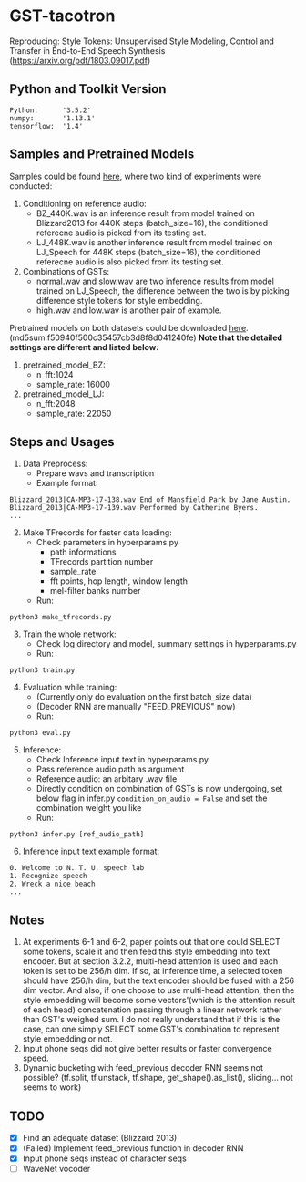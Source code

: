 # GST-tacotron
Reproducing:
Style Tokens: Unsupervised Style Modeling, Control and Transfer in End-to-End Speech Synthesis
(https://arxiv.org/pdf/1803.09017.pdf)

## Python and Toolkit Version
    Python:      '3.5.2'
    numpy:       '1.13.1'
    tensorflow:  '1.4'
    
## Samples and Pretrained Models
Samples could be found [here](./samples), where two kind of experiments were conducted:
1. Conditioning on reference audio:
    * BZ_440K.wav is an inference result from model trained on Blizzard2013 for 440K steps (batch_size=16), the conditioned referecne audio is picked from its testing set.
    * LJ_448K.wav is another inference result from model trained on LJ_Speech for 448K steps (batch_size=16), the conditioned referecne audio is also picked from its testing set.
2. Combinations of GSTs:
    * normal.wav and slow.wav are two inference results from model trained on LJ_Speech, the difference between the two is by picking difference style tokens for style embedding.
    * high.wav and low.wav is another pair of example.

Pretrained models on both datasets could be downloaded [here](http://speech.ee.ntu.edu.tw/~acetylsv/pretrained_model.zip).
(md5sum:f50940f500c35457cb3d8f8d041240fe)
<strong>Note that the detailed settings are different and listed below:</strong>
1. pretrained_model_BZ:
	* n_fft:1024
	* sample_rate: 16000
2. pretrained_model_LJ:
	* n_fft:2048
	* sample_rate: 22050

## Steps and Usages
1. Data Preprocess:
    - Prepare wavs and transcription
    - Example format:
<pre><code>Blizzard_2013|CA-MP3-17-138.wav|End of Mansfield Park by Jane Austin.
Blizzard_2013|CA-MP3-17-139.wav|Performed by Catherine Byers.
...</code></pre>
2. Make TFrecords for faster data loading:
    - Check parameters in hyperparams.py
        - path informations
        - TFrecords partition number
        - sample_rate
        - fft points, hop length, window length
        - mel-filter banks number
    - Run:
<pre><code>python3 make_tfrecords.py</code></pre>
3. Train the whole network:
    - Check log directory and model, summary settings in hyperparams.py
    - Run:
<pre><code>python3 train.py</code></pre>
4. Evaluation while training:
    - (Currently only do evaluation on the first batch_size data)
    - (Decoder RNN are manually "FEED_PREVIOUS" now)
    - Run:
<pre><code>python3 eval.py</code></pre>
5. Inference:
    - Check Inference input text in hyperparams.py
    - Pass reference audio path as argument
    - Reference audio: an arbitary .wav file
    - Directly condition on combination of GSTs is now undergoing, set below flag in infer.py <code>condition_on_audio = False</code> and set the combination weight you like
    - Run:
<pre><code>python3 infer.py [ref_audio_path]</code></pre>
6. Inference input text example format:
<pre><code>0. Welcome to N. T. U. speech lab
1. Recognize speech
2. Wreck a nice beach
...</code></pre>

## Notes
1. At experiments 6-1 and 6-2, paper points out that one could SELECT some tokens, scale it and then feed this style embedding into text encoder. But at section 3.2.2, multi-head attention is used and each token is set to be 256/h dim. 
If so, at inference time, a selected token should have 256/h dim, but the text encoder should be fused with a 256 dim vector. And also, if one choose to use multi-head attention, then the style embedding will become some vectors'(which is the attention result of each head) concatenation passing through a linear network rather than GST's weighed sum. I do not really understand that if this is the case, can one simply SELECT some GST's combination to represent style embedding or not.
2. Input phone seqs did not give better results or faster convergence speed.
3. Dynamic bucketing with feed_previous decoder RNN seems not possible?
   (tf.split, tf.unstack, tf.shape, get_shape().as_list(), slicing... not seems
   to work)
## TODO
- [x] Find an adequate dataset (Blizzard 2013)
- [x] (Failed) Implement feed_previous function in decoder RNN
- [x] Input phone seqs instead of character seqs
- [ ] WaveNet vocoder
